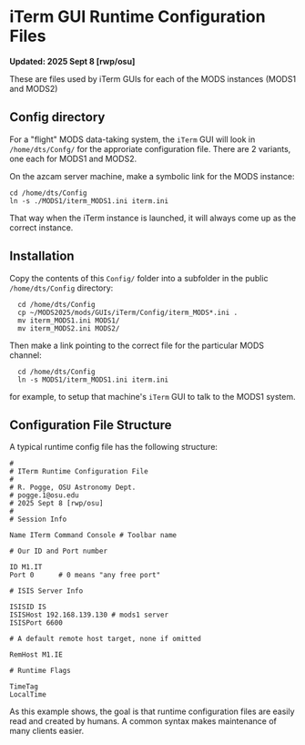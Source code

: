 # iTerm GUI Runtime Configuration Files

**Updated: 2025 Sept 8 [rwp/osu]**

These are files used by iTerm GUIs for each of the MODS instances (MODS1 and
MODS2)

## Config directory

For a "flight" MODS data-taking system, the `iTerm` GUI will look in `/home/dts/Confg/` for the approriate
configuration file.  There are 2 variants, one each for MODS1 and MODS2.

On the azcam server machine, make a symbolic link for the MODS instance:
```shell
cd /home/dts/Config
ln -s ./MODS1/iterm_MODS1.ini iterm.ini
```
That way when the iTerm instance is launched, it will always come up as the correct instance.

## Installation

Copy the contents of this `Config/` folder into a subfolder in the public `/home/dts/Config` directory:
```shell
  cd /home/dts/Config
  cp ~/MODS2025/mods/GUIs/iTerm/Config/iterm_MODS*.ini .
  mv iterm_MODS1.ini MODS1/
  mv iterm_MODS2.ini MODS2/
```
Then make a link pointing to the correct file for the particular MODS channel:
```
  cd /home/dts/Config
  ln -s MODS1/iterm_MODS1.ini iterm.ini
```
for example, to setup that machine's `iTerm` GUI to talk to the MODS1 system.

## Configuration File Structure
A typical runtime config file has the following structure:
```
#
# ITerm Runtime Configuration File
#
# R. Pogge, OSU Astronomy Dept.
# pogge.1@osu.edu
# 2025 Sept 8 [rwp/osu]
#
# Session Info

Name ITerm Command Console # Toolbar name

# Our ID and Port number

ID M1.IT
Port 0      # 0 means "any free port"

# ISIS Server Info

ISISID IS
ISISHost 192.168.139.130 # mods1 server
ISISPort 6600

# A default remote host target, none if omitted

RemHost M1.IE

# Runtime Flags

TimeTag
LocalTime
```
As this example shows, the goal is that runtime configuration files
are easily read and created by humans.  A common syntax makes
maintenance of many clients easier.

